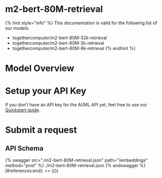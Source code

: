 [#references:start]: <> ({ "template": "openapi" })
# m2-bert-80M-retrieval

{% hint style="info" %}
This documentation is valid for the following list of our models:
* togethercomputer/m2-bert-80M-32k-retrieval
* togethercomputer/m2-bert-80M-2k-retrieval
* togethercomputer/m2-bert-80M-8k-retrieval
{% endhint %}

# Model Overview


# Setup your API Key
If you don’t have an API key for the AI/ML API yet, feel free to use our [Quickstart guide](https://docs.aimlapi.com/quickstart/setting-up).

# Submit a request
## API Schema
{% swagger src="./m2-bert-80M-retrieval.json" path="/embeddings" method="post" %}
./m2-bert-80M-retrieval.json
{% endswagger %}
[#references:end]: <> ({})